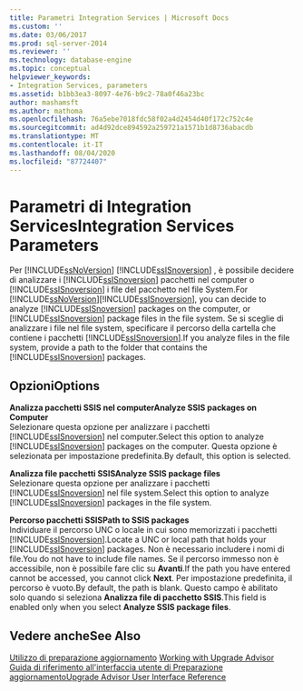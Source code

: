 ```yaml
---
title: Parametri Integration Services | Microsoft Docs
ms.custom: ''
ms.date: 03/06/2017
ms.prod: sql-server-2014
ms.reviewer: ''
ms.technology: database-engine
ms.topic: conceptual
helpviewer_keywords:
- Integration Services, parameters
ms.assetid: b1bb3ea3-8097-4e76-b9c2-78a0f46a23bc
author: mashamsft
ms.author: mathoma
ms.openlocfilehash: 76a5ebe7018fdc58f02a4d2454d40f172c752c4e
ms.sourcegitcommit: ad4d92dce894592a259721a1571b1d8736abacdb
ms.translationtype: MT
ms.contentlocale: it-IT
ms.lasthandoff: 08/04/2020
ms.locfileid: "87724407"
---
```

# <a name="integration-services-parameters"></a><span data-ttu-id="30091-102">Parametri di Integration Services</span><span class="sxs-lookup"><span data-stu-id="30091-102">Integration Services Parameters</span></span>
  <span data-ttu-id="30091-103">Per [!INCLUDE[ssNoVersion](../../includes/ssnoversion-md.md)] [!INCLUDE[ssISnoversion](../../includes/ssisnoversion-md.md)] , è possibile decidere di analizzare i [!INCLUDE[ssISnoversion](../../includes/ssisnoversion-md.md)] pacchetti nel computer o [!INCLUDE[ssISnoversion](../../includes/ssisnoversion-md.md)] i file del pacchetto nel file System.</span><span class="sxs-lookup"><span data-stu-id="30091-103">For [!INCLUDE[ssNoVersion](../../includes/ssnoversion-md.md)][!INCLUDE[ssISnoversion](../../includes/ssisnoversion-md.md)], you can decide to analyze [!INCLUDE[ssISnoversion](../../includes/ssisnoversion-md.md)] packages on the computer, or [!INCLUDE[ssISnoversion](../../includes/ssisnoversion-md.md)] package files in the file system.</span></span> <span data-ttu-id="30091-104">Se si sceglie di analizzare i file nel file system, specificare il percorso della cartella che contiene i pacchetti [!INCLUDE[ssISnoversion](../../includes/ssisnoversion-md.md)].</span><span class="sxs-lookup"><span data-stu-id="30091-104">If you analyze files in the file system, provide a path to the folder that contains the [!INCLUDE[ssISnoversion](../../includes/ssisnoversion-md.md)] packages.</span></span>  
  
## <a name="options"></a><span data-ttu-id="30091-105">Opzioni</span><span class="sxs-lookup"><span data-stu-id="30091-105">Options</span></span>  
 <span data-ttu-id="30091-106">**Analizza pacchetti SSIS nel computer**</span><span class="sxs-lookup"><span data-stu-id="30091-106">**Analyze SSIS packages on Computer**</span></span>  
 <span data-ttu-id="30091-107">Selezionare questa opzione per analizzare i pacchetti [!INCLUDE[ssISnoversion](../../includes/ssisnoversion-md.md)] nel computer.</span><span class="sxs-lookup"><span data-stu-id="30091-107">Select this option to analyze [!INCLUDE[ssISnoversion](../../includes/ssisnoversion-md.md)] packages on the computer.</span></span> <span data-ttu-id="30091-108">Questa opzione è selezionata per impostazione predefinita.</span><span class="sxs-lookup"><span data-stu-id="30091-108">By default, this option is selected.</span></span>  
  
 <span data-ttu-id="30091-109">**Analizza file pacchetti SSIS**</span><span class="sxs-lookup"><span data-stu-id="30091-109">**Analyze SSIS package files**</span></span>  
 <span data-ttu-id="30091-110">Selezionare questa opzione per analizzare i pacchetti [!INCLUDE[ssISnoversion](../../includes/ssisnoversion-md.md)] nel file system.</span><span class="sxs-lookup"><span data-stu-id="30091-110">Select this option to analyze [!INCLUDE[ssISnoversion](../../includes/ssisnoversion-md.md)] packages in the file system.</span></span>  
  
 <span data-ttu-id="30091-111">**Percorso pacchetti SSIS**</span><span class="sxs-lookup"><span data-stu-id="30091-111">**Path to SSIS packages**</span></span>  
 <span data-ttu-id="30091-112">Individuare il percorso UNC o locale in cui sono memorizzati i pacchetti [!INCLUDE[ssISnoversion](../../includes/ssisnoversion-md.md)].</span><span class="sxs-lookup"><span data-stu-id="30091-112">Locate a UNC or local path that holds your [!INCLUDE[ssISnoversion](../../includes/ssisnoversion-md.md)] packages.</span></span> <span data-ttu-id="30091-113">Non è necessario includere i nomi di file.</span><span class="sxs-lookup"><span data-stu-id="30091-113">You do not have to include file names.</span></span> <span data-ttu-id="30091-114">Se il percorso immesso non è accessibile, non è possibile fare clic su **Avanti**.</span><span class="sxs-lookup"><span data-stu-id="30091-114">If the path you have entered cannot be accessed, you cannot click **Next**.</span></span> <span data-ttu-id="30091-115">Per impostazione predefinita, il percorso è vuoto.</span><span class="sxs-lookup"><span data-stu-id="30091-115">By default, the path is blank.</span></span> <span data-ttu-id="30091-116">Questo campo è abilitato solo quando si seleziona **Analizza file di pacchetto SSIS**.</span><span class="sxs-lookup"><span data-stu-id="30091-116">This field is enabled only when you select **Analyze SSIS package files**.</span></span>  
  
## <a name="see-also"></a><span data-ttu-id="30091-117">Vedere anche</span><span class="sxs-lookup"><span data-stu-id="30091-117">See Also</span></span>  
 <span data-ttu-id="30091-118">[Utilizzo di preparazione aggiornamento](../../../2014/sql-server/install/working-with-upgrade-advisor.md) </span><span class="sxs-lookup"><span data-stu-id="30091-118">[Working with Upgrade Advisor](../../../2014/sql-server/install/working-with-upgrade-advisor.md) </span></span>  
 [<span data-ttu-id="30091-119">Guida di riferimento all'interfaccia utente di Preparazione aggiornamento</span><span class="sxs-lookup"><span data-stu-id="30091-119">Upgrade Advisor User Interface Reference</span></span>](../../../2014/sql-server/install/upgrade-advisor-user-interface-reference.md)  
  
  
